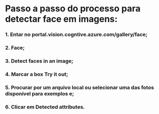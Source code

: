 # Passo a passo do processo para detectar face em imagens:
### 1. Entar no portal.vision.cogntive.azure.com/gallery/face;
### 2. Face;
### 3. Detect faces in an image;
### 4. Marcar a box Try it out;
### 5. Procurar por um arquivo local ou selecionar uma das fotos disponível para exemplos e;
### 6. Clicar em Detected attributes.


